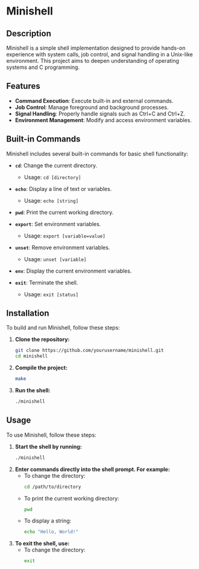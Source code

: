 # Minishell

## Description
Minishell is a simple shell implementation designed to provide hands-on experience with system calls, job control, and signal handling in a Unix-like environment. This project aims to deepen understanding of operating systems and C programming.

## Features
- **Command Execution**: Execute built-in and external commands.
- **Job Control**: Manage foreground and background processes.
- **Signal Handling**: Properly handle signals such as Ctrl+C and Ctrl+Z.
- **Environment Management**: Modify and access environment variables.

## Built-in Commands
Minishell includes several built-in commands for basic shell functionality:

- **`cd`**: Change the current directory.
  - Usage: `cd [directory]`
  
- **`echo`**: Display a line of text or variables.
  - Usage: `echo [string]`

- **`pwd`**: Print the current working directory.
  
- **`export`**: Set environment variables.
  - Usage: `export [variable=value]`

- **`unset`**: Remove environment variables.
  - Usage: `unset [variable]`

- **`env`**: Display the current environment variables.

- **`exit`**: Terminate the shell.
  - Usage: `exit [status]`

## Installation
To build and run Minishell, follow these steps:

1. **Clone the repository:**
   ```bash
   git clone https://github.com/yourusername/minishell.git
   cd minishell

2. **Compile the project:**
   ```bash
   make

3. **Run the shell:**
   ```bash
   ./minishell

## Usage
To use Minishell, follow these steps:

1. **Start the shell by running:**
   ```bash
   ./minishell

2. **Enter commands directly into the shell prompt. For example:**
    - To change the directory:
       ```bash
       cd /path/to/directory
    - To print the current working directory:
       ```bash
       pwd
    - To display a string:
       ```bash
       echo "Hello, World!"
3. **To exit the shell, use:**
    - To change the directory:
       ```bash
       exit
